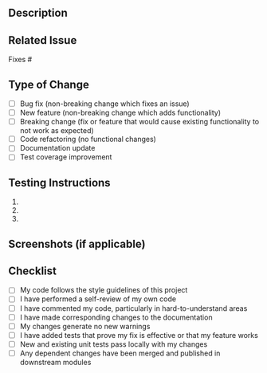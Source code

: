 ## Description
<!-- Provide a brief description of the changes in this pull request -->

## Related Issue
<!-- Link to the related issue(s) this PR addresses -->
Fixes #

## Type of Change
<!-- Please delete options that are not relevant and/or add your own -->
- [ ] Bug fix (non-breaking change which fixes an issue)
- [ ] New feature (non-breaking change which adds functionality)
- [ ] Breaking change (fix or feature that would cause existing functionality to not work as expected)
- [ ] Code refactoring (no functional changes)
- [ ] Documentation update
- [ ] Test coverage improvement

## Testing Instructions
<!-- Provide instructions for testing these changes -->
1. 
2.
3.

## Screenshots (if applicable)
<!-- Add screenshots to help explain your changes if UI is affected -->

## Checklist
- [ ] My code follows the style guidelines of this project
- [ ] I have performed a self-review of my own code
- [ ] I have commented my code, particularly in hard-to-understand areas
- [ ] I have made corresponding changes to the documentation
- [ ] My changes generate no new warnings
- [ ] I have added tests that prove my fix is effective or that my feature works
- [ ] New and existing unit tests pass locally with my changes
- [ ] Any dependent changes have been merged and published in downstream modules
